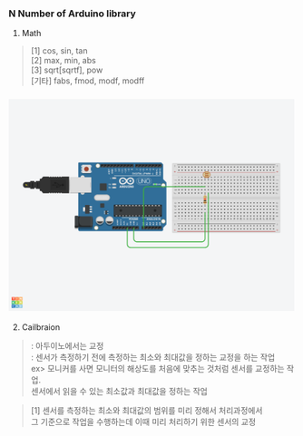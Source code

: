### __N__ Number of Arduino library
1. Math
> [1] cos, sin, tan<br>
> [2] max, min, abs<br>
> [3] sqrt[sqrtf], pow<br>
> [기타] fabs, fmod, modf, modff <br>
### ![Calibration](../image/Calibration.png)
2. Cailbraion
> : 아두이노에서는 교정<br>
> : 센서가 측정하기 전에 측정하는 최소와 최대값을 정하는 교정을 하는 작업<br>
> ex> 모니커를 사면 모니터의 해상도를 처음에 맞추는 것처럼 센서를 교정하는 작업.<br>
> 센서에서 읽을 수 있는 최소값과 최대값을 정하는 작업<br>

> [1] 센서를 측정하는 최소와 최대값의 범위를 미리 정해서 처리과정에서<br>
> 그 기준으로 작업을 수행하는데 이때 미리 처리하기 위한 센서의 교정<br>